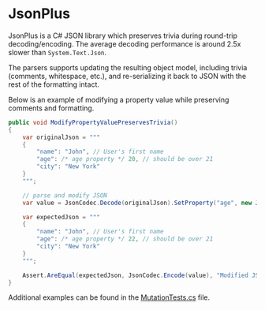 # JsonPlus

JsonPlus is a C# JSON library which preserves trivia during round-trip decoding/encoding.
The average decoding performance is around 2.5x slower than `System.Text.Json`.

The parsers supports updating the resulting object model, including trivia (comments, whitespace, etc.),
and re-serializing it back to JSON with the rest of the formatting intact.

Below is an example of modifying a property value while preserving comments and formatting.

```csharp
public void ModifyPropertyValuePreservesTrivia()
{
    var originalJson = """
    {
        "name": "John", // User's first name
        "age": /* age property */ 20, // should be over 21
        "city": "New York"
    }
    """;

    // parse and modify JSON
    var value = JsonCodec.Decode(originalJson).SetProperty("age", new JsonNumber(22));

    var expectedJson = """
    {
        "name": "John", // User's first name
        "age": /* age property */ 22, // should be over 21
        "city": "New York"
    }
    """;

    Assert.AreEqual(expectedJson, JsonCodec.Encode(value), "Modified JSON does not match expected output.");
}
```

Additional examples can be found in the [MutationTests.cs](JsonPlus.Tests/MutationTests.cs) file.